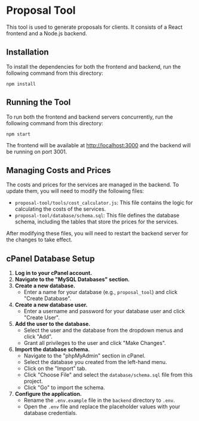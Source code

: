 # Proposal Tool

This tool is used to generate proposals for clients. It consists of a React frontend and a Node.js backend.

## Installation

To install the dependencies for both the frontend and backend, run the following command from this directory:

```
npm install
```

## Running the Tool

To run both the frontend and backend servers concurrently, run the following command from this directory:

```
npm start
```

The frontend will be available at [http://localhost:3000](http://localhost:3000) and the backend will be running on port 3001.

## Managing Costs and Prices

The costs and prices for the services are managed in the backend. To update them, you will need to modify the following files:

- `proposal-tool/tools/cost_calculator.js`: This file contains the logic for calculating the costs of the services.
- `proposal-tool/database/schema.sql`: This file defines the database schema, including the tables that store the prices for the services.

After modifying these files, you will need to restart the backend server for the changes to take effect.

## cPanel Database Setup

1.  **Log in to your cPanel account.**
2.  **Navigate to the "MySQL Databases" section.**
3.  **Create a new database.**
    *   Enter a name for your database (e.g., `proposal_tool`) and click "Create Database".
4.  **Create a new database user.**
    *   Enter a username and password for your database user and click "Create User".
5.  **Add the user to the database.**
    *   Select the user and the database from the dropdown menus and click "Add".
    *   Grant all privileges to the user and click "Make Changes".
6.  **Import the database schema.**
    *   Navigate to the "phpMyAdmin" section in cPanel.
    *   Select the database you created from the left-hand menu.
    *   Click on the "Import" tab.
    *   Click "Choose File" and select the `database/schema.sql` file from this project.
    *   Click "Go" to import the schema.
7.  **Configure the application.**
    *   Rename the `.env.example` file in the `backend` directory to `.env`.
    *   Open the `.env` file and replace the placeholder values with your database credentials.
